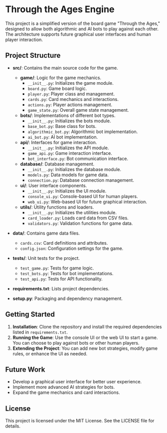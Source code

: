 # Through the Ages Engine

This project is a simplified version of the board game "Through the Ages," designed to allow both algorithmic and AI bots to play against each other. The architecture supports future graphical user interfaces and human player interaction.

## Project Structure

- **src/**: Contains the main source code for the game.
  - **game/**: Logic for the game mechanics.
    - `__init__.py`: Initializes the game module.
    - `board.py`: Game board logic.
    - `player.py`: Player class and management.
    - `cards.py`: Card mechanics and interactions.
    - `actions.py`: Player actions management.
    - `game_state.py`: Overall game state management.
  - **bots/**: Implementations of different bot types.
    - `__init__.py`: Initializes the bots module.
    - `base_bot.py`: Base class for bots.
    - `algorithmic_bot.py`: Algorithmic bot implementation.
    - `ai_bot.py`: AI bot implementation.
  - **api/**: Interfaces for game interaction.
    - `__init__.py`: Initializes the API module.
    - `game_api.py`: Game interaction interface.
    - `bot_interface.py`: Bot communication interface.
  - **database/**: Database management.
    - `__init__.py`: Initializes the database module.
    - `models.py`: Data models for game data.
    - `connection.py`: Database connection management.
  - **ui/**: User interface components.
    - `__init__.py`: Initializes the UI module.
    - `console_ui.py`: Console-based UI for human players.
    - `web_ui.py`: Web-based UI for future graphical interaction.
  - **utils/**: Utility functions and loaders.
    - `__init__.py`: Initializes the utilities module.
    - `card_loader.py`: Loads card data from CSV files.
    - `validators.py`: Validation functions for game data.

- **data/**: Contains game data files.
  - `cards.csv`: Card definitions and attributes.
  - `config.json`: Configuration settings for the game.

- **tests/**: Unit tests for the project.
  - `test_game.py`: Tests for game logic.
  - `test_bots.py`: Tests for bot implementations.
  - `test_api.py`: Tests for API functionality.

- **requirements.txt**: Lists project dependencies.

- **setup.py**: Packaging and dependency management.

## Getting Started

1. **Installation**: Clone the repository and install the required dependencies listed in `requirements.txt`.
2. **Running the Game**: Use the console UI or the web UI to start a game. You can choose to play against bots or other human players.
3. **Extending the Project**: You can add new bot strategies, modify game rules, or enhance the UI as needed.

## Future Work

- Develop a graphical user interface for better user experience.
- Implement more advanced AI strategies for bots.
- Expand the game mechanics and card interactions.

## License

This project is licensed under the MIT License. See the LICENSE file for details.